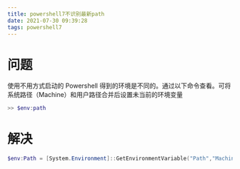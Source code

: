 ```yaml
---
title: powershell7不识别最新path
date: 2021-07-30 09:39:28
tags: powershell7 
---
```


# 问题

使用不用方式启动的 Powershell 得到的环境是不同的。通过以下命令查看。可将系统路径（Machine）和用户路径合并后设置未当前的环境变量

```powershell
>> $env:path
```

# 解决

```powershell
$env:Path = [System.Environment]::GetEnvironmentVariable("Path","Machine") + ";" + [System.Environment]::Get
```

